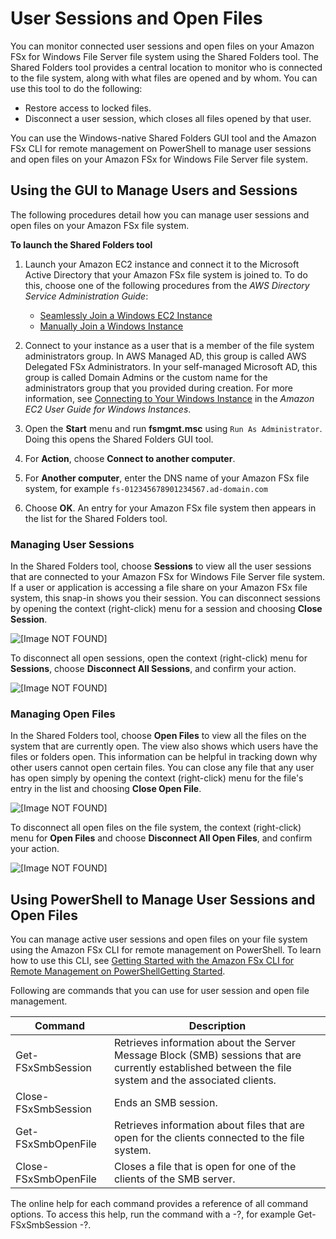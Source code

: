 # User Sessions and Open Files<a name="manage-sessions-and-files"></a>

You can monitor connected user sessions and open files on your Amazon FSx for Windows File Server file system using the Shared Folders tool\. The Shared Folders tool provides a central location to monitor who is connected to the file system, along with what files are opened and by whom\. You can use this tool to do the following:
+  Restore access to locked files\. 
+  Disconnect a user session, which closes all files opened by that user\. 

You can use the Windows\-native Shared Folders GUI tool and the Amazon FSx CLI for remote management on PowerShell to manage user sessions and open files on your Amazon FSx for Windows File Server file system\.

## Using the GUI to Manage Users and Sessions<a name="manage-users-sessions-gui"></a>

The following procedures detail how you can manage user sessions and open files on your Amazon FSx file system\.

**To launch the Shared Folders tool**

1. Launch your Amazon EC2 instance and connect it to the Microsoft Active Directory that your Amazon FSx file system is joined to\. To do this, choose one of the following procedures from the *AWS Directory Service Administration Guide*:
   + [Seamlessly Join a Windows EC2 Instance](https://docs.aws.amazon.com/directoryservice/latest/admin-guide/launching_instance.html)
   + [Manually Join a Windows Instance](https://docs.aws.amazon.com/directoryservice/latest/admin-guide/join_windows_instance.html)

1. Connect to your instance as a user that is a member of the file system administrators group\. In AWS Managed AD, this group is called AWS Delegated FSx Administrators\. In your self\-managed Microsoft AD, this group is called Domain Admins or the custom name for the administrators group that you provided during creation\. For more information, see [Connecting to Your Windows Instance](https://docs.aws.amazon.com/AWSEC2/latest/WindowsGuide/connecting_to_windows_instance.html) in the *Amazon EC2 User Guide for Windows Instances*\.

1. Open the **Start** menu and run **fsmgmt\.msc** using `Run As Administrator`\. Doing this opens the Shared Folders GUI tool\.

1. For **Action**, choose **Connect to another computer**\.

1. For **Another computer**, enter the DNS name of your Amazon FSx file system, for example `fs-012345678901234567.ad-domain.com`

1. Choose **OK**\. An entry for your Amazon FSx file system then appears in the list for the Shared Folders tool\.

### Managing User Sessions<a name="user-sessions"></a>

In the Shared Folders tool, choose **Sessions** to view all the user sessions that are connected to your Amazon FSx for Windows File Server file system\. If a user or application is accessing a file share on your Amazon FSx file system, this snap\-in shows you their session\. You can disconnect sessions by opening the context \(right\-click\) menu for a session and choosing **Close Session**\. 

![\[Image NOT FOUND\]](http://docs.aws.amazon.com/fsx/latest/WindowsGuide/images/usersessions-close.png)

To disconnect all open sessions, open the context \(right\-click\) menu for **Sessions**, choose **Disconnect All Sessions**, and confirm your action\. 

![\[Image NOT FOUND\]](http://docs.aws.amazon.com/fsx/latest/WindowsGuide/images/discnnct-all-sessions.png)

### Managing Open Files<a name="open-files"></a>

In the Shared Folders tool, choose **Open Files** to view all the files on the system that are currently open\. The view also shows which users have the files or folders open\. This information can be helpful in tracking down why other users cannot open certain files\. You can close any file that any user has open simply by opening the context \(right\-click\) menu for the file's entry in the list and choosing **Close Open File**\.

![\[Image NOT FOUND\]](http://docs.aws.amazon.com/fsx/latest/WindowsGuide/images/clse-opn-file.png)

To disconnect all open files on the file system, the context \(right\-click\) menu for **Open Files** and choose **Disconnect All Open Files**, and confirm your action\.

![\[Image NOT FOUND\]](http://docs.aws.amazon.com/fsx/latest/WindowsGuide/images/clse-ALL-opn-file.png)

## Using PowerShell to Manage User Sessions and Open Files<a name="manage-user-sessions-pwrshell"></a>

You can manage active user sessions and open files on your file system using the Amazon FSx CLI for remote management on PowerShell\. To learn how to use this CLI, see [Getting Started with the Amazon FSx CLI for Remote Management on PowerShellGetting Started](remote-pwrshell.md)\. 

Following are commands that you can use for user session and open file management\.


| Command | Description | 
| --- | --- | 
|  Get\-FSxSmbSession  |  Retrieves information about the Server Message Block \(SMB\) sessions that are currently established between the file system and the associated clients\.  | 
|  Close\-FSxSmbSession  |  Ends an SMB session\.  | 
| Get\-FSxSmbOpenFile | Retrieves information about files that are open for the clients connected to the file system\. | 
| Close\-FSxSmbOpenFile | Closes a file that is open for one of the clients of the SMB server\. | 

The online help for each command provides a reference of all command options\. To access this help, run the command with a \-?, for example Get\-FSxSmbSession \-?\.